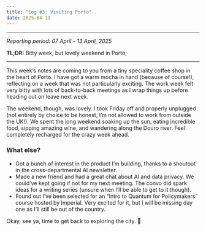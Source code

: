 ```yaml
---
title: "Log #3: Visiting Porto"
date: 2025-04-13
---
```


---
_Reporting period: 07 April - 13 April, 2025_

**TL;DR:** Bitty week, but lovely weekend in Porto;

---

<!-- more -->

This week’s notes are coming to you from a tiny speciality coffee shop in the heart of Porto. I have got a warm mocha in hand (because of course!), reflecting on a week that was not particularly exciting. The work week felt very bitty with lots of back-to-back meetings as I wrap things up before heading out on leave next week.

The weekend, though, was lovely. I took Friday off and properly unplugged (not entirely by choice to be honest, I’m not allowed to work from outside the UK!). We spent the long weekend soaking up the sun, eating incredible food, sipping amazing wine, and wandering along the Douro river. Feel completely recharged for the crazy week ahead.

### What else?
* Got a bunch of interest in the product I’m building, thanks to a shoutout in the cross-departmental AI newsletter. 
* Made a new friend and had a great chat about AI and data privacy. We could’ve kept going if not for my next meeting. The convo did spark ideas for a writing series (unsure when I’ll be able to get to it though).
* Found out I’ve been selected for an “Intro to Quantum for Policymakers” course hosted by Imperial. Very excited for it, but I will be missing day one as I’ll still be out of the country.

Okay, see ya, time to get back to exploring the city. 👋